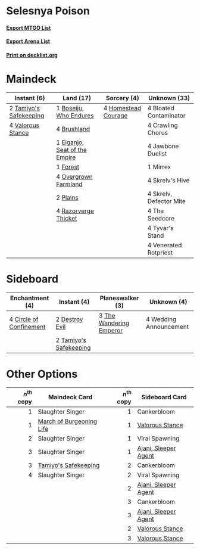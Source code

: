 # Selesnya Poison

#### [Export MTGO List](../collection/Selesnya%20Poison/Selesnya%20Poison.txt)
#### [Export Arena List](../collection/Selesnya%20Poison/Selesnya%20Poison_arena.txt)
#### [Print on decklist.org](http://decklist.org/?deckmain=4%09Bloated%20Contaminator%0A1%09Boseiju,%20Who%20Endures%0A4%09Brushland%0A4%09Crawling%20Chorus%0A1%09Eiganjo,%20Seat%20of%20the%20Empire%0A1%09Forest%0A4%09Homestead%20Courage%0A4%09Jawbone%20Duelist%0A1%09Mirrex%0A4%09Overgrown%20Farmland%0A2%09Plains%0A4%09Razorverge%20Thicket%0A4%09Skrelv's%20Hive%0A4%09Skrelv,%20Defector%20Mite%0A2%09Tamiyo's%20Safekeeping%0A4%09The%20Seedcore%0A4%09Tyvar's%20Stand%0A4%09Valorous%20Stance%0A4%09Venerated%20Rotpriest&deckside=4%09Circle%20of%20Confinement%0A2%09Destroy%20Evil%0A2%09Tamiyo's%20Safekeeping%0A3%09The%20Wandering%20Emperor%0A4%09Wedding%20Announcement)
# Maindeck

|                                           Instant (6)                                           |                                               Land (17)                                                |                                         Sorcery (4)                                          |     Unknown (33)      |
|-------------------------------------------------------------------------------------------------|--------------------------------------------------------------------------------------------------------|----------------------------------------------------------------------------------------------|-----------------------|
|2 [Tamiyo's Safekeeping](http://gatherer.wizards.com/Pages/Card/Details.aspx?multiverseid=548521)|1 [Boseiju, Who Endures](http://gatherer.wizards.com/Pages/Card/Details.aspx?multiverseid=548579)       |4 [Homestead Courage](http://gatherer.wizards.com/Pages/Card/Details.aspx?multiverseid=534780)|4 Bloated Contaminator |
|4 [Valorous Stance](http://gatherer.wizards.com/Pages/Card/Details.aspx?multiverseid=391950)     |4 [Brushland](http://gatherer.wizards.com/Pages/Card/Details.aspx?multiverseid=129496)                  |                                                                                              |4 Crawling Chorus      |
|                                                                                                 |1 [Eiganjo, Seat of the Empire](http://gatherer.wizards.com/Pages/Card/Details.aspx?multiverseid=548581)|                                                                                              |4 Jawbone Duelist      |
|                                                                                                 |1 [Forest](http://gatherer.wizards.com/Pages/Card/Details.aspx?multiverseid=439860)                     |                                                                                              |1 Mirrex               |
|                                                                                                 |4 [Overgrown Farmland](http://gatherer.wizards.com/Pages/Card/Details.aspx?multiverseid=535064)         |                                                                                              |4 Skrelv's Hive        |
|                                                                                                 |2 [Plains](http://gatherer.wizards.com/Pages/Card/Details.aspx?multiverseid=439856)                     |                                                                                              |4 Skrelv, Defector Mite|
|                                                                                                 |4 [Razorverge Thicket](http://gatherer.wizards.com/Pages/Card/Details.aspx?multiverseid=209407)         |                                                                                              |4 The Seedcore         |
|                                                                                                 |                                                                                                        |                                                                                              |4 Tyvar's Stand        |
|                                                                                                 |                                                                                                        |                                                                                              |4 Venerated Rotpriest  |


# Sideboard

|                                         Enchantment (4)                                          |                                           Instant (4)                                           |                                         Planeswalker (3)                                         |     Unknown (4)      |
|--------------------------------------------------------------------------------------------------|-------------------------------------------------------------------------------------------------|--------------------------------------------------------------------------------------------------|----------------------|
|4 [Circle of Confinement](http://gatherer.wizards.com/Pages/Card/Details.aspx?multiverseid=540834)|2 [Destroy Evil](http://gatherer.wizards.com/Pages/Card/Details.aspx?multiverseid=574497)        |3 [The Wandering Emperor](http://gatherer.wizards.com/Pages/Card/Details.aspx?multiverseid=548337)|4 Wedding Announcement|
|                                                                                                  |2 [Tamiyo's Safekeeping](http://gatherer.wizards.com/Pages/Card/Details.aspx?multiverseid=548521)|                                                                                                  |                      |


# Other Options

|*n*<sup>th</sup> copy|                                           Maindeck Card                                           |*n*<sup>th</sup> copy|                                        Sideboard Card                                         |
|--------------------:|---------------------------------------------------------------------------------------------------|--------------------:|-----------------------------------------------------------------------------------------------|
|                    1|Slaughter Singer                                                                                   |                    1|Cankerbloom                                                                                    |
|                    1|[March of Burgeoning Life](http://gatherer.wizards.com/Pages/Card/Details.aspx?multiverseid=548510)|                    1|[Valorous Stance](http://gatherer.wizards.com/Pages/Card/Details.aspx?multiverseid=391950)     |
|                    2|Slaughter Singer                                                                                   |                    1|Viral Spawning                                                                                 |
|                    3|Slaughter Singer                                                                                   |                    1|[Ajani, Sleeper Agent](http://gatherer.wizards.com/Pages/Card/Details.aspx?multiverseid=574672)|
|                    3|[Tamiyo's Safekeeping](http://gatherer.wizards.com/Pages/Card/Details.aspx?multiverseid=548521)    |                    2|Cankerbloom                                                                                    |
|                    4|Slaughter Singer                                                                                   |                    2|Viral Spawning                                                                                 |
|                     |                                                                                                   |                    2|[Ajani, Sleeper Agent](http://gatherer.wizards.com/Pages/Card/Details.aspx?multiverseid=574672)|
|                     |                                                                                                   |                    3|Cankerbloom                                                                                    |
|                     |                                                                                                   |                    3|[Ajani, Sleeper Agent](http://gatherer.wizards.com/Pages/Card/Details.aspx?multiverseid=574672)|
|                     |                                                                                                   |                    2|[Valorous Stance](http://gatherer.wizards.com/Pages/Card/Details.aspx?multiverseid=391950)     |
|                     |                                                                                                   |                    3|[Valorous Stance](http://gatherer.wizards.com/Pages/Card/Details.aspx?multiverseid=391950)     |


